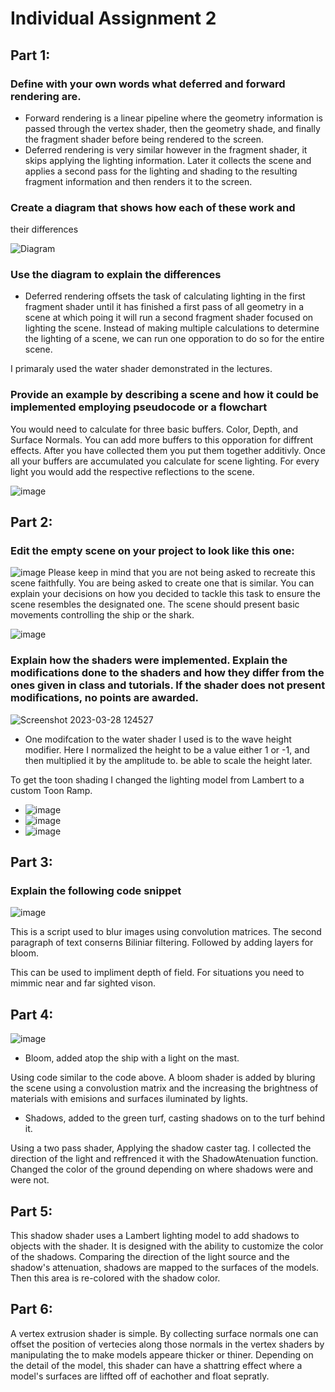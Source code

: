 # Individual Assignment 2
## Part 1:
### Define with your own words what deferred and forward rendering are.

- Forward rendering is a linear pipeline where the geometry information is passed through the vertex shader, then the geometry shade, and finally the fragment shader before being rendered to the screen.
- Deferred rendering is very similar however in the fragment shader, it skips applying the lighting information. Later it collects the scene and applies a second pass for the lighting and shading to the resulting fragment information and then renders it to the screen.

### Create a diagram that shows how each of these work and 
their differences
 
![Diagram](https://user-images.githubusercontent.com/88565667/228295700-d5f0fa64-47fb-4f6c-a000-69fd042c661c.png)

### Use the diagram to explain the differences 

- Deferred rendering offsets the task of calculating lighting in the first fragment shader until it has finished a first pass of all geometry in a scene at which poing it will run a second fragment shader focused on lighting the scene. Instead of making multiple calculations to determine the lighting of a scene, we can run one opporation to do so for the entire scene.

I primaraly used the water shader demonstrated in the lectures.

### Provide an example by describing a scene and how it could be implemented employing pseudocode or a flowchart 

You would need to calculate for three basic buffers. Color, Depth, and Surface Normals. You can add more buffers to this opporation for diffrent effects. After you have collected them you put them together additivly. Once all your buffers are accumulated you calculate for scene lighting. For every light you would add the respective reflections to the scene.

![image](https://user-images.githubusercontent.com/88565667/228565457-35bfc72c-cf81-481f-a6b6-a2986f4187d1.png)

## Part 2:
### Edit the empty scene on your project to look like this one:
![image](https://user-images.githubusercontent.com/88565667/228562948-6f85c043-77e0-4a09-9fff-ce813d3c8765.png)
Please keep in mind that you are not being asked to recreate this scene faithfully. You are being asked to create one that is similar. You can explain your decisions on how you decided to tackle this task to ensure the scene resembles the designated one. The scene should present basic movements controlling the ship or the shark. 

![image](https://user-images.githubusercontent.com/88565667/228605733-8867abeb-67e5-4b2f-b9c6-bffae664fac5.png)

### Explain how the shaders were implemented. Explain the modifications done to the shaders and how they differ from the ones given in class and tutorials. If the shader does not present modifications, no points are awarded.  

![Screenshot 2023-03-28 124527](https://user-images.githubusercontent.com/88565667/228311852-07e34c90-f3b6-4982-b3c9-b33e4af5772d.png)

- One modifcation to the water shader I used is to the wave height modifier. Here I normalized the height to be a value either 1 or -1, and then multiplied it by the amplitude to. be able to scale the height later. 

To get the toon shading I changed the lighting model from Lambert to a custom Toon Ramp. 
- ![image](https://user-images.githubusercontent.com/88565667/228312197-d33d7a56-aaee-4e1e-819c-7b91a3d94cd1.png)
- ![image](https://user-images.githubusercontent.com/88565667/228312257-d8e0a8f8-0476-4215-b3b5-9ac2b0fa82b0.png)
- ![image](https://user-images.githubusercontent.com/88565667/228312634-abd720d7-5386-49f9-b483-26dc2e27978a.png)

## Part 3:
### Explain the following code snippet

![image](https://user-images.githubusercontent.com/88565667/228611015-078407d2-3980-4384-aecb-799c9af71b56.png)

This is a script used to blur images using convolution matrices. 
The second paragraph of text conserns Biliniar filtering. 
Followed by adding layers for bloom.

This can be used to impliment depth of field. For situations you need to mimmic near and far sighted vison. 

## Part 4:
![image](https://user-images.githubusercontent.com/88565667/228605733-8867abeb-67e5-4b2f-b9c6-bffae664fac5.png)

- Bloom, added atop the ship with a light on the mast.

Using code similar to the code above. A bloom shader is added by bluring the scene using a convolustion matrix and the increasing the brightness of materials with emisions and surfaces iluminated by lights.

- Shadows, added to the green turf, casting shadows on to the turf behind it.

Using a two pass shader, Applying the shadow caster tag. I collected the direction of the light and reffrenced it with the ShadowAtenuation function. Changed the color of the ground depending on where shadows were and were not. 

## Part 5:

This shadow shader uses a Lambert lighting model to add shadows to objects with the shader. It is designed with the ability to customize the color of the shadows. Comparing the direction of the light source and the shadow's attenuation, shadows are mapped to the surfaces of the models. Then this area is re-colored with the shadow color.

## Part 6:

A vertex extrusion shader is simple. By collecting surface normals one can offset the position of vertecies along those normals in the vertex shaders by manipulating the to make models appeare thicker or thiner. Depending on the detail of the model, this shader can have a shattring effect where a model's surfaces are liffted off of eachother and float sepratly.


